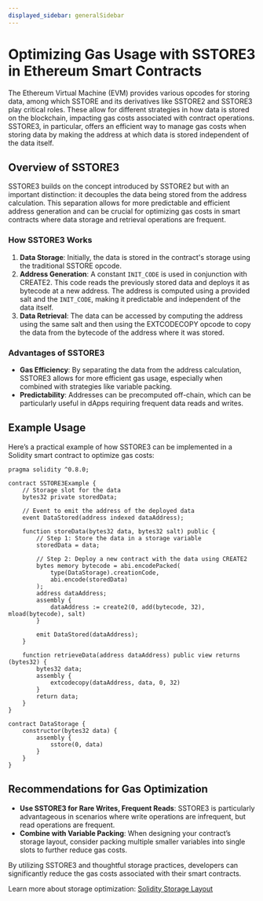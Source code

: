 ```yaml
---
displayed_sidebar: generalSidebar
---
```


# Optimizing Gas Usage with SSTORE3 in Ethereum Smart Contracts

The Ethereum Virtual Machine (EVM) provides various opcodes for storing data, among which SSTORE and its derivatives like SSTORE2 and SSTORE3 play critical roles. These allow for different strategies in how data is stored on the blockchain, impacting gas costs associated with contract operations. SSTORE3, in particular, offers an efficient way to manage gas costs when storing data by making the address at which data is stored independent of the data itself.

## Overview of SSTORE3

SSTORE3 builds on the concept introduced by SSTORE2 but with an important distinction: it decouples the data being stored from the address calculation. This separation allows for more predictable and efficient address generation and can be crucial for optimizing gas costs in smart contracts where data storage and retrieval operations are frequent.

### How SSTORE3 Works

1. **Data Storage**: Initially, the data is stored in the contract's storage using the traditional SSTORE opcode.
2. **Address Generation**: A constant `INIT_CODE` is used in conjunction with CREATE2. This code reads the previously stored data and deploys it as bytecode at a new address. The address is computed using a provided salt and the `INIT_CODE`, making it predictable and independent of the data itself.
3. **Data Retrieval**: The data can be accessed by computing the address using the same salt and then using the EXTCODECOPY opcode to copy the data from the bytecode of the address where it was stored.

### Advantages of SSTORE3

- **Gas Efficiency**: By separating the data from the address calculation, SSTORE3 allows for more efficient gas usage, especially when combined with strategies like variable packing.
- **Predictability**: Addresses can be precomputed off-chain, which can be particularly useful in dApps requiring frequent data reads and writes.

## Example Usage

Here’s a practical example of how SSTORE3 can be implemented in a Solidity smart contract to optimize gas costs:

```solidity
pragma solidity ^0.8.0;

contract SSTORE3Example {
    // Storage slot for the data
    bytes32 private storedData;

    // Event to emit the address of the deployed data
    event DataStored(address indexed dataAddress);

    function storeData(bytes32 data, bytes32 salt) public {
        // Step 1: Store the data in a storage variable
        storedData = data;

        // Step 2: Deploy a new contract with the data using CREATE2
        bytes memory bytecode = abi.encodePacked(
            type(DataStorage).creationCode,
            abi.encode(storedData)
        );
        address dataAddress;
        assembly {
            dataAddress := create2(0, add(bytecode, 32), mload(bytecode), salt)
        }

        emit DataStored(dataAddress);
    }

    function retrieveData(address dataAddress) public view returns (bytes32) {
        bytes32 data;
        assembly {
            extcodecopy(dataAddress, data, 0, 32)
        }
        return data;
    }
}

contract DataStorage {
    constructor(bytes32 data) {
        assembly {
            sstore(0, data)
        }
    }
}
```

## Recommendations for Gas Optimization

- **Use SSTORE3 for Rare Writes, Frequent Reads**: SSTORE3 is particularly advantageous in scenarios where write operations are infrequent, but read operations are frequent.
- **Combine with Variable Packing**: When designing your contract’s storage layout, consider packing multiple smaller variables into single slots to further reduce gas costs.

By utilizing SSTORE3 and thoughtful storage practices, developers can significantly reduce the gas costs associated with their smart contracts.

Learn more about storage optimization: [Solidity Storage Layout](https://docs.soliditylang.org/en/v0.8.25/internals/layout_in_storage.html)
